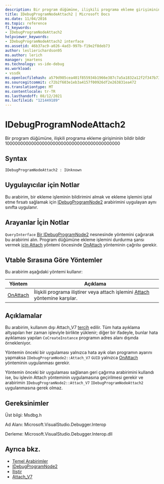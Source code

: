 ```yaml
---
description: Bir program düğümüne, ilişkili programa ekleme girişiminin bildir bildir 1000000000000000000000000000000000000000000
title: IDebugProgramNodeAttach2 | Microsoft Docs
ms.date: 11/04/2016
ms.topic: reference
f1_keywords:
- IDebugProgramNodeAttach2
helpviewer_keywords:
- IDebugProgramNodeAttach2 interface
ms.assetid: 46b37ac9-a026-4ad3-997b-f19e2f8deb73
author: leslierichardson95
ms.author: lerich
manager: jmartens
ms.technology: vs-ide-debug
ms.workload:
- vssdk
ms.openlocfilehash: a579d985cea401f855934b1966e387c7a5a1832a12f2f347b734f6a7e035f7f4
ms.sourcegitcommit: c72b2f603e1eb3a4157f00926df2e263831ea472
ms.translationtype: MT
ms.contentlocale: tr-TR
ms.lasthandoff: 08/12/2021
ms.locfileid: "121449189"
---
```

# <a name="idebugprogramnodeattach2"></a>IDebugProgramNodeAttach2
Bir program düğümüne, ilişkili programa ekleme girişiminin bildir bildir 1000000000000000000000000000000000000000000

## <a name="syntax"></a>Syntax

```
IDebugProgramNodeAttach2 : IUnknown
```

## <a name="notes-for-implementers"></a>Uygulayıcılar için Notlar
 Bu arabirim, bir ekleme işleminin bildirimini almak ve ekleme işlemini iptal etme fırsatı sağlamak için [IDebugProgramNode2](../../../extensibility/debugger/reference/idebugprogramnode2.md) arabirimini uygulayan aynı sınıfta uygulanır.

## <a name="notes-for-callers"></a>Arayanlar İçin Notlar
 `QueryInterface` [Bir IDebugProgramNode2](../../../extensibility/debugger/reference/idebugprogramnode2.md) nesnesinde yöntemini çağırarak bu arabirimi alın. Program düğümüne ekleme işlemini durdurma şansı vermek [için Attach](../../../extensibility/debugger/reference/idebugengine2-attach.md) yöntemi öncesinde [OnAttach](../../../extensibility/debugger/reference/idebugprogramnodeattach2-onattach.md) yönteminin çağrılsı gerekir.

## <a name="methods-in-vtable-order"></a>Vtable Sırasına Göre Yöntemler
 Bu arabirim aşağıdaki yöntemi kullanır:

|Yöntem|Açıklama|
|------------|-----------------|
|[OnAttach](../../../extensibility/debugger/reference/idebugprogramnodeattach2-onattach.md)|İlişkili programa iliştirer veya attach işlemini [Attach](../../../extensibility/debugger/reference/idebugengine2-attach.md) yöntemine karşılar.|

## <a name="remarks"></a>Açıklamalar
 Bu arabirim, kullanım dışı Attach_V7 [tercih](../../../extensibility/debugger/reference/idebugprogramnode2-attach-v7.md) edilir. Tüm hata ayıklama altyapıları her zaman işleviyle birlikte yüklenir; diğer bir ifadeyle, bunlar hata ayıklaması yapılan `CoCreateInstance` programın adres alanı dışında örnekleniyor.

 Yöntemin önceki bir uygulaması yalnızca hata ayık olan programın ayarını yapmaksa `IDebugProgramNode2::Attach_V7` `GUID` yalnızca [OnAttach](../../../extensibility/debugger/reference/idebugprogramnodeattach2-onattach.md) yönteminin uygulanması gerekir.

 Yöntemin önceki bir uygulaması sağlanan geri çağırma arabirimini kullandı ise, bu işlevin Attach yönteminin uygulamasına geçirilmesi gerekir ve arabirimin `IDebugProgramNode2::Attach_V7` [](../../../extensibility/debugger/reference/idebugengine2-attach.md) `IDebugProgramNodeAttach2` uygulanmasına gerek olmaz.

## <a name="requirements"></a>Gereksinimler
 Üst bilgi: Msdbg.h

 Ad Alanı: Microsoft.VisualStudio.Debugger.Interop

 Derleme: Microsoft.VisualStudio.Debugger.Interop.dll

## <a name="see-also"></a>Ayrıca bkz.
- [Temel Arabirimler](../../../extensibility/debugger/reference/core-interfaces.md)
- [IDebugProgramNode2](../../../extensibility/debugger/reference/idebugprogramnode2.md)
- [İliştir](../../../extensibility/debugger/reference/idebugengine2-attach.md)
- [Attach_V7](../../../extensibility/debugger/reference/idebugprogramnode2-attach-v7.md)
